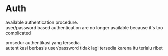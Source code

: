 # Auth
available authentication procedure.\
user/password based authentication are no longer available because it's too complicated

prosedur authentikasi yang tersedia.\
autentikasi berbasis user/password tidak lagi tersedia karena itu terlalu ribet